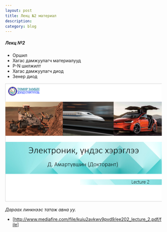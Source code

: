 ```yaml
---
layout: post
title: Лекц №2 материал
description:
category: blog
---
```


##### *Лeкц №2*

<ul>
    <li>Оршил</li>
    <li>Хагас дамжуулагч материалууд</li>
    <li>P-N шилжилт</li>
    <li>Хагас дамжуулагч диод</li>
    <li>Зенер диод</li>
</ul>

![lecture_ee202_2](/images/lab1/lecture_ee202_2.PNG)

 *Дараах линкнээс татаж авна уу.*

* [http://www.mediafire.com/file/kuiu2avkwv9pvd9/ee202_lecture_2.pdf/file]
